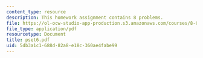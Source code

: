 ```yaml
---
content_type: resource
description: This homework assignment contains 8 problems.
file: https://ol-ocw-studio-app-production.s3.amazonaws.com/courses/8-022-physics-ii-electricity-and-magnetism-fall-2004/5db3a1c1688d82a8e18c360ae4fabe99_pset6.pdf
file_type: application/pdf
resourcetype: Document
title: pset6.pdf
uid: 5db3a1c1-688d-82a8-e18c-360ae4fabe99
---
```

